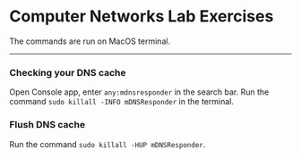 # Computer Networks Lab Exercises

The commands are run on MacOS terminal. 

---
### Checking your DNS cache

Open Console app, enter `any:mdnsresponder` in the search bar. 
Run the command `sudo killall -INFO mDNSResponder` in the terminal.

### Flush DNS cache

Run the command `sudo killall -HUP mDNSResponder`.

